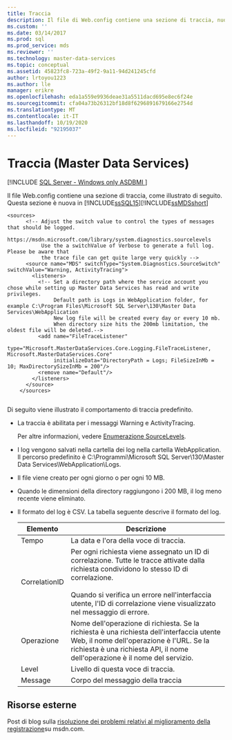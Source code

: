 ```yaml
---
title: Traccia
description: Il file di Web.config contiene una sezione di traccia, nuova SQL Server Master Data Services 2016. Informazioni sul comportamento di traccia predefinito.
ms.custom: ''
ms.date: 03/14/2017
ms.prod: sql
ms.prod_service: mds
ms.reviewer: ''
ms.technology: master-data-services
ms.topic: conceptual
ms.assetid: 45823fc8-723a-49f2-9a11-94d241245cfd
author: lrtoyou1223
ms.author: lle
manager: erikre
ms.openlocfilehash: eda1a559e9936deae31a5511dacd695e8ec6f24e
ms.sourcegitcommit: cfa04a73b26312bf18d8f6296891679166e2754d
ms.translationtype: MT
ms.contentlocale: it-IT
ms.lasthandoff: 10/19/2020
ms.locfileid: "92195037"
---
```

# <a name="tracing-master-data-services"></a>Traccia (Master Data Services)

[!INCLUDE [SQL Server - Windows only ASDBMI  ](../includes/applies-to-version/sql-windows-only-asdbmi.md)]

  Il file Web.config contiene una sezione di traccia, come illustrato di seguito. Questa sezione è nuova in [!INCLUDE[ssSQL15](../includes/sssql15-md.md)][!INCLUDE[ssMDSshort](../includes/ssmdsshort-md.md)]  
  
```  
<sources>  
      <!-- Adjust the switch value to control the types of messages that should be logged.   
           https://msdn.microsoft.com/library/system.diagnostics.sourcelevels  
           Use the a switchValue of Verbose to generate a full log. Please be aware that   
           the trace file can get quite large very quickly -->  
      <source name="MDS" switchType="System.Diagnostics.SourceSwitch" switchValue="Warning, ActivityTracing">  
        <listeners>  
          <!-- Set a directory path where the service account you chose while setting up Master Data Services has read and write privileges.  
               Default path is Logs in WebApplication folder, for example C:\Program Files\Microsoft SQL Server\130\Master Data Services\WebApplication  
               New log file will be created every day or every 10 mb.  
               When directory size hits the 200mb limitation, the oldest file will be deleted.-->  
          <add name="FileTraceListener"  
               type="Microsoft.MasterDataServices.Core.Logging.FileTraceListener, Microsoft.MasterDataServices.Core"   
               initializeData="DirectoryPath = Logs; FileSizeInMb = 10; MaxDirectorySizeInMb = 200"/>  
          <remove name="Default"/>  
        </listeners>  
      </source>  
    </sources>  
  
```  
  
 Di seguito viene illustrato il comportamento di traccia predefinito.  
  
-   La traccia è abilitata per i messaggi Warning e ActivityTracing.  
  
     Per altre informazioni, vedere [Enumerazione SourceLevels](/dotnet/api/system.diagnostics.sourcelevels).  
  
-   I log vengono salvati nella cartella dei log nella cartella WebApplication. Il percorso predefinito è C:\Programmi\Microsoft SQL Server\130\Master Data Services\WebApplication\Logs.  
  
-   Il file viene creato per ogni giorno o per ogni 10 MB.  
  
-   Quando le dimensioni della directory raggiungono i 200 MB, il log meno recente viene eliminato.  
  
-   Il formato del log è CSV. La tabella seguente descrive il formato del log.  
  
    |Elemento|Descrizione|  
    |-------------|-----------------|  
    |Tempo|La data e l'ora della voce di traccia.|  
    |CorrelationID|Per ogni richiesta viene assegnato un ID di correlazione. Tutte le tracce attivate dalla richiesta condividono lo stesso ID di correlazione.<br /><br /> Quando si verifica un errore nell'interfaccia utente, l'ID di correlazione viene visualizzato nel messaggio di errore.|  
    |Operazione|Nome dell'operazione di richiesta. Se la richiesta è una richiesta dell'interfaccia utente Web, il nome dell'operazione è l'URL. Se la richiesta è una richiesta API, il nome dell'operazione è il nome del servizio.|  
    |Level|Livello di questa voce di traccia.|  
    |Message|Corpo del messaggio della traccia|  
  
## <a name="external-resources"></a>Risorse esterne  
 Post di blog sulla [risoluzione dei problemi relativi al miglioramento della registrazione](https://techcommunity.microsoft.com/t5/sql-server-integration-services/troubleshooting-logging-improvement/ba-p/388214)su msdn.com.  
  
